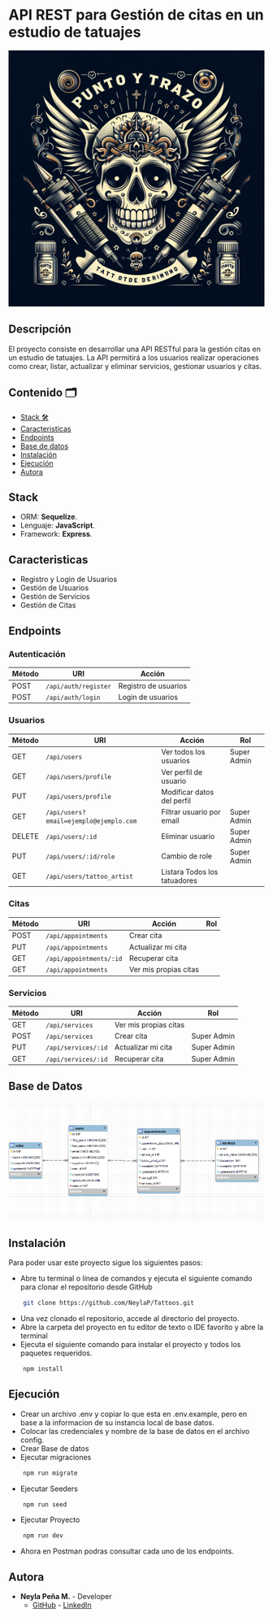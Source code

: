 # API REST para Gestión de citas en un estudio de tatuajes
![logo](./img/PuntoyTrazo.jfif)

## Descripción

El proyecto consiste en desarrollar una API RESTful para la gestión citas en un estudio de tatuajes. La API permitirá a los usuarios realizar operaciones como crear, listar, actualizar y eliminar servicios, gestionar usuarios y citas.

## Contenido 🗂️

- [Stack 🛠️](#stack)
- [Caracteristicas](#features)
- [Endpoints](#enpoints)
- [Base de datos](#database)
- [Instalación](#instalacion)
- [Ejecución](#ejecucion)
- [Autora](#autora)

## <a id="stack">Stack</a>
- ORM: **Sequelize**.
- Lenguaje:  **JavaScript**.
- Framework:  **Express**.

## <a id="features">Caracteristicas</a>

- Registro y Login de Usuarios
- Gestión de Usuarios
- Gestión de Servicios
- Gestión de Citas

## <a id="enpoints">Endpoints</a>

### Autenticación

| Método | URI                           | Acción                 |
|--------|-------------------------------|------------------------|
| POST   | `/api/auth/register`          | Registro de usuarios   |
| POST   | `/api/auth/login`             | Login de usuarios      |

### Usuarios

| Método | URI                                    | Acción                       | Rol         |
|--------|----------------------------------------|------------------------------|-------------|
| GET    | `/api/users`                           | Ver todos los usuarios       | Super Admin |
| GET    | `/api/users/profile`                   | Ver perfil de usuario        |             |
| PUT    | `/api/users/profile`                   | Modificar datos del perfil   |             |
| GET    | `/api/users?email=ejemplo@ejemplo.com` | Filtrar usuario por email    | Super Admin |
| DELETE | `/api/users/:id`                       | Eliminar usuario             | Super Admin |
| PUT    | `/api/users/:id/role`                  | Cambio de role               | Super Admin |
| GET    | `/api/users/tattoo_artist`             | Listara Todos los tatuadores |             |


### Citas

| Método | URI                     | Acción                | Rol  |
|--------|-------------------------|-----------------------|------|
| POST   | `/api/appointments`     | Crear cita            |      |
| PUT    | `/api/appointments`     | Actualizar mi cita    |      |
| GET    | `/api/appointments/:id` | Recuperar cita        |      |
| GET    | `/api/appointments`     | Ver mis propias citas |      |


### Servicios

| Método | URI                 | Acción                | Rol         |
|--------|---------------------|-----------------------|-------------|
| GET    | `/api/services`     | Ver mis propias citas |             |
| POST   | `/api/services`     | Crear cita            | Super Admin |
| PUT    | `/api/services/:id` | Actualizar mi cita    | Super Admin |
| GET    | `/api/services/:id` | Recuperar cita        | Super Admin |

## <a id="database">Base de Datos</a>
![Database](./img/Database.png)

## <a id="instalacion">Instalación </a>

Para poder usar este proyecto sigue los siguientes pasos:
- Abre tu terminal o línea de comandos y ejecuta el siguiente comando para clonar el repositorio desde GitHub
```sh
    git clone https://github.com/NeylaP/Tattoos.git
```
- Una vez clonado el repositorio, accede al directorio del proyecto.
- Abre la carpeta del proyecto en tu editor de texto o IDE favorito y abre la terminal
- Ejecuta el siguiente comando para instalar el proyecto y todos los paquetes requeridos.
```sh
    npm install
```

## <a id="ejecucion">Ejecución </a>
- Crear un archivo .env y copiar lo que esta en .env.example, pero en base a la informacion de su instancia local de base datos. 
- Colocar las credenciales y nombre de la base de datos en el archivo config.
- Crear Base de datos
- Ejecutar migraciones
```sh
    npm run migrate
```
- Ejecutar Seeders
```sh
    npm run seed
```
- Ejecutar Proyecto
```sh
    npm run dev
```
- Ahora en Postman podras consultar cada uno de los endpoints.
## <a id="autora">Autora</a>

- **Neyla Peña M.** - Developer
  - [GitHub](https://github.com/NeylaP) - [LinkedIn](https://www.linkedin.com/in/neyla-pm/) 


